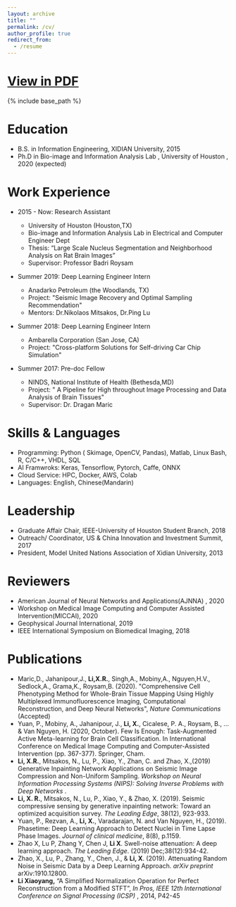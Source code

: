```yaml
---
layout: archive
title: ""
permalink: /cv/
author_profile: true
redirect_from:
  - /resume
---
```


# [ View in PDF ](https://drive.google.com/file/d/1fzcYLxRPoGuVQn86Krh8u5BrkdtxEhvW/view?usp=sharing)

{% include base_path %}

Education
======
* B.S. in Information Engineering, XIDIAN University, 2015
* Ph.D in Bio-image and Information Analysis Lab , University of Houston , 2020 (expected)


Work Experience
======
* 2015 - Now: Research Assistant
  * University of Houston (Houston,TX)
  * Bio-image and Information Analysis Lab in Electrical and Computer Engineer Dept
  * Thesis: “Large Scale Nucleus Segmentation and Neighborhood Analysis on Rat Brain Images”
  * Supervisor: Professor Badri Roysam

* Summer 2019: Deep Learning Engineer Intern
  * Anadarko Petroleum (the Woodlands, TX)
  * Project: "Seismic Image Recovery and Optimal Sampling Recommendation"                                                  
  * Mentors: Dr.Nikolaos Mitsakos, Dr.Ping Lu

* Summer 2018: Deep Learning Engineer Intern
  * Ambarella Corporation (San Jose, CA)   
  * Project: "Cross-platform Solutions for Self-driving Car Chip Simulation"

* Summer 2017: Pre-doc Fellow
  * NINDS, National Institute of Health (Bethesda,MD)
  * Project: " A Pipeline for High throughout Image Processing and Data Analysis of Brain Tissues" 
  * Supervisor: Dr. Dragan Maric

Skills & Languages
======
* Programming:   Python ( Skimage, OpenCV, Pandas), Matlab, Linux Bash, R, C/C++,  VHDL, SQL
* AI Framwroks:  Keras, Tensorflow, Pytorch, Caffe, ONNX  
*	Cloud Service:   HPC, Docker,  AWS, Colab
* Languages:  English, Chinese(Mandarin)
  
Leadership
======
* Graduate Affair Chair,  IEEE-University of Houston Student Branch, 2018
*	Outreach/ Coordinator,  US & China Innovation and Investment Summit, 2017
*	President,  Model United Nations Association of Xidian University, 2013

Reviewers
======
* American Journal of Neural Networks and Applications(AJNNA) , 2020
* Workshop on Medical Image Computing and Computer Assisted Intervention(MICCAI),  2020
* Geophysical Journal International, 2019
* IEEE International Symposium on Biomedical Imaging, 2018     

Publications
======

-	Maric,D., Jahanipour,J.,  **Li,X.R.**, Singh,A., Mobiny,A., Nguyen,H.V., Sedlock,A., Grama,K., Roysam,B. (2020). "Comprehensive Cell Phenotyping Method for Whole-Brain Tissue Mapping Using Highly Multiplexed Immunofluorescence Imaging, Computational Reconstruction, and Deep Neural Networks", *Nature Communications* (Accepted)
- Yuan, P., Mobiny, A., Jahanipour, J., **Li, X.**, Cicalese, P. A., Roysam, B., ... & Van Nguyen, H. (2020, October). Few Is Enough: Task-Augmented Active Meta-learning for Brain Cell Classification. In International Conference on Medical Image Computing and Computer-Assisted Intervention (pp. 367-377). Springer, Cham.
- **Li, X.R.**, Mitsakos, N., Lu, P., Xiao, Y., Zhan, C. and Zhao, X.,(2019) Generative Inpainting Network Applications on Seismic Image Compression and Non-Uniform Sampling. *Workshop on Neural Information Processing Systems (NIPS): Solving Inverse Problems with Deep Networks* . 
-	**Li, X. R.**, Mitsakos, N., Lu, P., Xiao, Y., & Zhao, X. (2019). Seismic compressive sensing by generative inpainting network: Toward an optimized acquisition survey. *The Leading Edge*, 38(12), 923-933.
-	Yuan, P., Rezvan, A., **Li, X.**, Varadarajan, N. and Van Nguyen, H., (2019). Phasetime: Deep Learning Approach to Detect Nuclei in Time Lapse Phase Images. *Journal of clinical medicine*, 8(8), p.1159.
-	Zhao X, Lu P, Zhang Y, Chen J, **Li X**. Swell-noise attenuation: A deep learning approach. *The Leading Edge*. (2019) Dec;38(12):934-42. 
-	Zhao, X., Lu, P., Zhang, Y., Chen, J., & **Li, X**. (2019). Attenuating Random Noise in Seismic Data by a Deep Learning Approach. *arXiv preprint* arXiv:1910.12800.
-	**Li Xiaoyang,** “A Simplified Normalization Operation for Perfect Reconstruction from a Modified STFT”, *In Pros, IEEE 12th International Conference on Signal Processing (ICSP)* , 2014, P42-45
